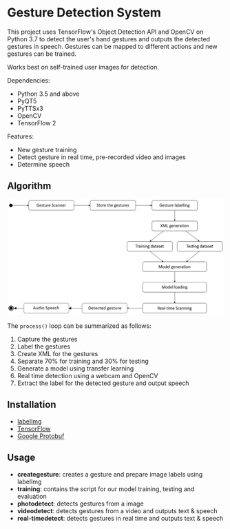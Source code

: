 # Gesture Detection System

This project uses TensorFlow's Object Detection API and OpenCV on Python 3.7 to detect the user's hand gestures and outputs the detected gestures in speech. Gestures can be mapped to different actions and new gestures can be trained.

Works best on self-trained user images for detection.

Dependencies:
* Python 3.5 and above
* PyQT5
* PyTTSx3
* OpenCV
* TensorFlow 2

Features:
* New gesture training
* Detect gesture in real time, pre-recorded video and images
* Determine speech

## Algorithm

![Detection Algorithm](./Snapshots/algorithm.jpg)

The `process()` loop can be summarized as follows:
1. Capture the gestures
2. Label the gestures
3. Create XML for the gestures
4. Separate 70% for training and 30% for testing
5. Generate a model using transfer learning
6. Real time detection using a webcam and OpenCV
7. Extract the label for the detected gesture and output speech

## Installation
* [labelImg](https://github.com/tzutalin/labelImg)
* [TensorFlow](https://tensorflow-object-detection-api-tutorial.readthedocs.io/en/latest/install.html)
* [Google Protobuf](https://github.com/protocolbuffers/protobuf/releases)

## Usage

* **creategesture**: creates a gesture and prepare image labels using labelImg<br>
* **training**: contains the script for our model training, testing and evaluation<br>
* **photodetect**: detects gestures from a image<br>
* **videodetect**: detects gestures from a video and outputs text & speech<br>
* **real-timedetect**: detects gestures in real time and outputs text & speech<br>
